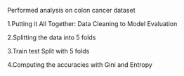 Performed analysis on colon cancer dataset

1.Putting it All Together: Data Cleaning to Model Evaluation

2.Splitting the data into 5 folds

3.Train test Split with 5 folds

4.Computing the accuracies with Gini and Entropy

